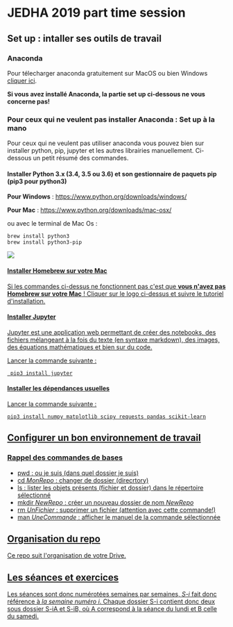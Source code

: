 # JEDHA 2019 part time session

## Set up : intaller ses outils de travail 

### Anaconda

Pour télecharger anaconda gratuitement sur MacOS ou bien Windows [cliquer ici](https://www.anaconda.com/distribution/).

**Si vous avez installé Anaconda, la partie set up ci-dessous ne vous concerne pas!** 

### Pour ceux qui ne veulent pas installer Anaconda  : Set up à la mano
Pour ceux qui ne veulent pas utiliser anaconda vous pouvez bien sur installer python, pip, jupyter et les autres librairies manuellement. Ci-dessous un petit résumé des commandes.
#### Installer Python 3.x (3.4, 3.5 ou 3.6) et son gestionnaire de paquets pip (pip3 pour python3)
**Pour Windows** : <https://www.python.org/downloads/windows/>

**Pour Mac** : <https://www.python.org/downloads/mac-osx/>

ou avec le terminal de Mac Os : 
```
brew install python3
brew install python3-pip
```

<a href ="https://brew.sh/index_fr"> <img src="https://upload.wikimedia.org/wikipedia/commons/3/34/Homebrew_logo.png">

#### Installer Homebrew sur votre Mac 
Si les commandes ci-dessus ne fonctionnent pas c'est que **vous n'avez pas Homebrew sur votre Mac** ! 
Cliquer sur le logo ci-dessus et suivre le tutoriel d'installation. 

#### Installer Jupyter 
Jupyter est une application web permettant de créer des notebooks, des fichiers mélangeant à la fois du texte (en syntaxe markdown), des images, des équations mathématiques et bien sur du code.

Lancer la commande suivante : 
```
 pip3 install jupyter
``` 

#### Installer les dépendances usuelles 
Lancer la commande suivante : 
```
pip3 install numpy matplotlib scipy requests pandas scikit-learn
```


## Configurer un bon environnement de travail

### Rappel des commandes de bases 
- pwd : ou je suis (dans quel dossier je suis) 
- cd *MonRepo* : changer de dossier (direcrtory)
- ls : lister les objets présents (fichier et dossier) dans le répertoire sélectionné
- mkdir *NewRepo* : créer un nouveau dossier de nom *NewRepo*  
- rm *UnFichier* : supprimer un fichier (attention avec cette commande!) 
- man *UneCommande* : afficher le manuel de la commande sélectionnée

## Organisation du repo 
Ce repo suit l'organisation de votre Drive. 

## Les séances et exercices
Les séances sont donc numérotées semaines par semaines, *S-i* fait donc référence à *la semaine numéro i*. Chaque dossier S-i contient donc deux sous dossier S-iA et S-iB, où A correspond à la séance du lundi et B celle du samedi.

